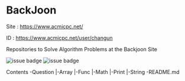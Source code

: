 # BackJoon

Site : https://www.acmicpc.net/

ID : https://www.acmicpc.net/user/changun

Repositories to Solve Algorithm Problems at the Backjoon Site

![issue badge](https://img.shields.io/badge/Language-C%2B%2B-red?style=flat&logo=cplusplus&logoColor=white)
![issue badge](https://img.shields.io/badge/Baekjoon-Algorithm-yellowgreen)

Contents
-Question
  |-Array
  |-Func
  |-Math
  |-Print
  |-String
-README.md
